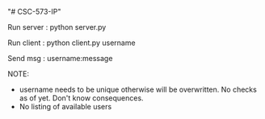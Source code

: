 "# CSC-573-IP"

Run server : python server.py

Run client : python client.py username

Send msg   : username:message


NOTE:
- username needs to be unique otherwise will be overwritten. No checks as of yet. Don't know consequences.
- No listing of available users
